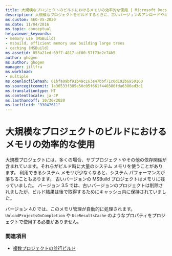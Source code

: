 ```yaml
---
title: 大規模なプロジェクトのビルドにおけるメモリの効率的な使用 | Microsoft Docs
description: 大規模なプロジェクトをビルドするときに、古いバージョンのアンロードやキャッシュの取得などのメモリの管理を MSBuild で自動的に実行する方法について説明します。
ms.custom: SEO-VS-2020
ms.date: 11/04/2016
ms.topic: conceptual
helpviewer_keywords:
- memory use (MSBuild)
- msbuild, efficient memory use building large trees
- caching (MSBuild)
ms.assetid: 853a21ed-69f7-4817-af00-57f73e2c74b5
author: ghogen
ms.author: ghogen
manager: jillfra
ms.workload:
- multiple
ms.openlocfilehash: 61bfa09bf91b49c163e47bbf71c0d192b6950160
ms.sourcegitcommit: 1a36533f385e50c05f661f440380fda6386ed3c1
ms.translationtype: HT
ms.contentlocale: ja-JP
ms.lasthandoff: 10/30/2020
ms.locfileid: "93047611"
---
```

# <a name="use-memory-efficiently-when-you-build-large-projects"></a>大規模なプロジェクトのビルドにおけるメモリの効率的な使用

大規模プロジェクトには、多くの場合、サブプロジェクトやその他の依存関係が含まれています。それらがビルド時に大量のシステム メモリを使うことがあります。 利用できるシステム メモリが少なくなると、システム パフォーマンスが落ちることもあります。 古いバージョンの MSBuild プロジェクトはメモリに残っていました。 バージョン 3.5 では、古いバージョンのプロジェクトは削除されましたが、ビルド結果は後で取得するためにキャッシュ内に保持されていました。

 バージョン 4.0 では、このメモリ管理が自動的に処理されます。`UnloadProjectsOnCompletion` や `UseResultsCache` のようなプロパティをプロジェクトで使用する必要がありません。

### <a name="see-also"></a>関連項目

- [複数プロジェクトの並行ビルド](../msbuild/building-multiple-projects-in-parallel-with-msbuild.md)
